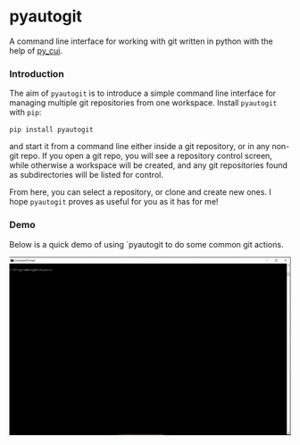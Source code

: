 # pyautogit

A command line interface for working with git written in python with the help of [py_cui](https://github.com/jwlodek/py_cui).

### Introduction

The aim of `pyautogit` is to introduce a simple command line interface for managing multiple git repositories from one workspace.
Install `pyautogit` with `pip`:
```
pip install pyautogit
```
and start it from a command line either inside a git repository, or in any non-git repo. If you open a git repo, you will
see a repository control screen, while otherwise a workspace will be created, and any git repositories found as subdirectories
will be listed for control.

From here, you can select a repository, or clone and create new ones. I hope `pyautogit` proves as useful for you as it has for
me!

### Demo

Below is a quick demo of using `pyautogit to do some common git actions.

<p align="center">
    <img src="assets/pyautogit-demo.gif">
</p>
